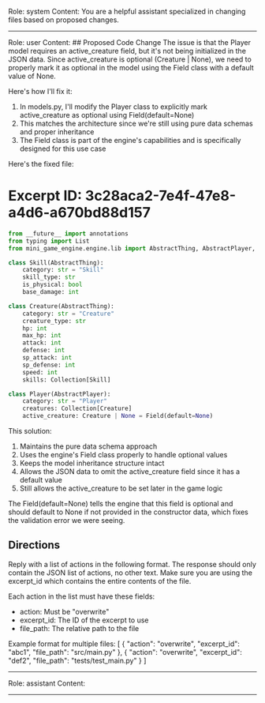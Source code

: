 Role: system
Content: You are a helpful assistant specialized in changing files based on proposed changes.
__________________
Role: user
Content: ## Proposed Code Change
The issue is that the Player model requires an active_creature field, but it's not being initialized in the JSON data. Since active_creature is optional (Creature | None), we need to properly mark it as optional in the model using the Field class with a default value of None.

Here's how I'll fix it:

1. In models.py, I'll modify the Player class to explicitly mark active_creature as optional using Field(default=None)
2. This matches the architecture since we're still using pure data schemas and proper inheritance
3. The Field class is part of the engine's capabilities and is specifically designed for this use case

Here's the fixed file:

# Excerpt ID: 3c28aca2-7e4f-47e8-a4d6-a670bd88d157
```python main_game/models.py
from __future__ import annotations
from typing import List
from mini_game_engine.engine.lib import AbstractThing, AbstractPlayer, Collection, Field

class Skill(AbstractThing):
    category: str = "Skill"
    skill_type: str  
    is_physical: bool
    base_damage: int

class Creature(AbstractThing):
    category: str = "Creature"
    creature_type: str
    hp: int 
    max_hp: int
    attack: int
    defense: int
    sp_attack: int
    sp_defense: int
    speed: int
    skills: Collection[Skill]

class Player(AbstractPlayer):
    category: str = "Player"
    creatures: Collection[Creature]
    active_creature: Creature | None = Field(default=None)
```

This solution:
1. Maintains the pure data schema approach
2. Uses the engine's Field class properly to handle optional values
3. Keeps the model inheritance structure intact
4. Allows the JSON data to omit the active_creature field since it has a default value
5. Still allows the active_creature to be set later in the game logic

The Field(default=None) tells the engine that this field is optional and should default to None if not provided in the constructor data, which fixes the validation error we were seeing.

## Directions
Reply with a list of actions in the following format. The response should only contain the JSON list of actions, no other text.
Make sure you are using the excerpt_id which contains the entire contents of the file.

Each action in the list must have these fields:
- action: Must be "overwrite"
- excerpt_id: The ID of the excerpt to use
- file_path: The relative path to the file

Example format for multiple files:
[
    {
        "action": "overwrite",
        "excerpt_id": "abc1",
        "file_path": "src/main.py"
    },
    {
        "action": "overwrite",
        "excerpt_id": "def2",
        "file_path": "tests/test_main.py"
    }
]
__________________
Role: assistant
Content: 
__________________
